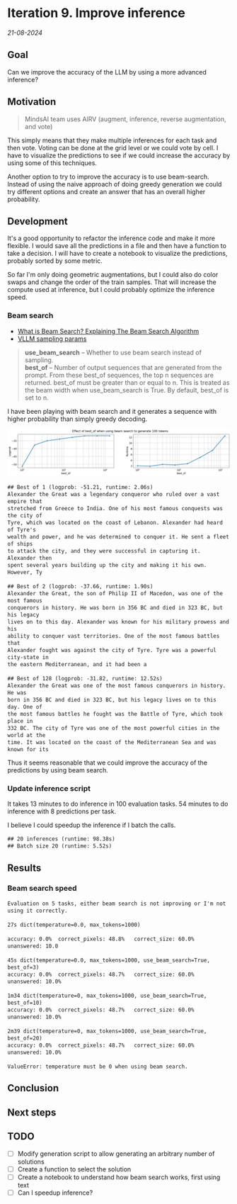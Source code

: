 # Iteration 9. Improve inference

_21-08-2024_

## Goal

Can we improve the accuracy of the LLM by using a more advanced inference?

## Motivation

> MindsAI team uses AIRV (augment, inference, reverse augmentation, and vote)

This simply means that they make multiple inferences for each task and then vote. Voting can be done
at the grid level or we could vote by cell. I have to visualize the predictions to see if we could
increase the accuracy by using some of this techniques.

Another option to try to improve the accuracy is to use beam-search. Instead of using the naive approach of doing greedy generation we could try different options and create an answer that has an overall higher probability.

## Development

It's a good opportunity to refactor the inference code and make it more flexible. I would save all the predictions
in a file and then have a function to take a decision. I will have to create a notebook to visualize the predictions, probably sorted by some metric.

So far I'm only doing geometric augmentations, but I could also do color swaps and change the order of the train samples. That will increase the compute used at inference, but I could probably optimize the inference speed.

### Beam search

- [What is Beam Search? Explaining The Beam Search Algorithm](https://www.width.ai/post/what-is-beam-search)
- [VLLM sampling params](https://docs.vllm.ai/en/latest/dev/sampling_params.html)

> **use_beam_search** – Whether to use beam search instead of sampling.  
> **best_of** – Number of output sequences that are generated from the prompt. From these best_of sequences, the top n sequences are returned. best_of must be greater than or equal to n. This is treated as the beam width when use_beam_search is True. By default, best_of is set to n.

I have been playing with beam search and it generates a sequence with higher probability than simply greedy decoding.

![effect of beam search](res/2024-08-22-16-11-40.png)

```
## Best of 1 (logprob: -51.21, runtime: 2.06s)
Alexander the Great was a legendary conqueror who ruled over a vast empire that
stretched from Greece to India. One of his most famous conquests was the city of
Tyre, which was located on the coast of Lebanon. Alexander had heard of Tyre's
wealth and power, and he was determined to conquer it. He sent a fleet of ships
to attack the city, and they were successful in capturing it. Alexander then
spent several years building up the city and making it his own. However, Ty

## Best of 2 (logprob: -37.66, runtime: 1.90s)
Alexander the Great, the son of Philip II of Macedon, was one of the most famous
conquerors in history. He was born in 356 BC and died in 323 BC, but his legacy
lives on to this day. Alexander was known for his military prowess and his
ability to conquer vast territories. One of the most famous battles that
Alexander fought was against the city of Tyre. Tyre was a powerful city-state in
the eastern Mediterranean, and it had been a

## Best of 128 (logprob: -31.82, runtime: 12.52s)
Alexander the Great was one of the most famous conquerors in history. He was
born in 356 BC and died in 323 BC, but his legacy lives on to this day. One of
the most famous battles he fought was the Battle of Tyre, which took place in
332 BC. The city of Tyre was one of the most powerful cities in the world at the
time. It was located on the coast of the Mediterranean Sea and was known for its
```

Thus it seems reasonable that we could improve the accuracy of the predictions by using beam search.

### Update inference script

It takes 13 minutes to do inference in 100 evaluation tasks.
54 minutes to do inference with 8 predictions per task.

I believe I could speedup the inference if I batch the calls.

```
## 20 inferences (runtime: 98.38s)
## Batch size 20 (runtime: 5.52s)
```

## Results

### Beam search speed

```
Evaluation on 5 tasks, either beam search is not improving or I'm not using it correctly.

27s dict(temperature=0.0, max_tokens=1000)

accuracy: 0.0%	correct_pixels: 48.8%	correct_size: 60.0%	unanswered: 10.0

45s dict(temperature=0.0, max_tokens=1000, use_beam_search=True, best_of=3)
accuracy: 0.0%	correct_pixels: 48.7%	correct_size: 60.0%	unanswered: 10.0%

1m34 dict(temperature=0, max_tokens=1000, use_beam_search=True, best_of=10)
accuracy: 0.0%	correct_pixels: 48.7%	correct_size: 60.0%	unanswered: 10.0%

2m39 dict(temperature=0, max_tokens=1000, use_beam_search=True, best_of=20)
accuracy: 0.0%	correct_pixels: 48.7%	correct_size: 60.0%	unanswered: 10.0%

ValueError: temperature must be 0 when using beam search.
```

## Conclusion

## Next steps

## TODO

- [ ] Modify generation script to allow generating an arbitrary number of solutions
- [ ] Create a function to select the solution
- [ ] Create a notebook to understand how beam search works, first using text
- [ ] Can I speedup inference?

